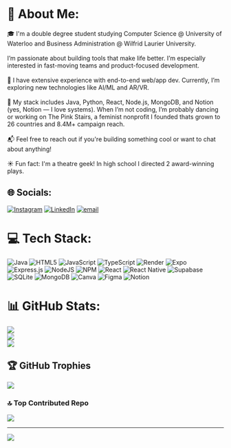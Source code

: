 # 💫 About Me:
🎓 I'm a double degree student studying Computer Science @ University of Waterloo and Business Administration @ Wilfrid Laurier University.<br><br>I’m passionate about building tools that make life better. I’m especially interested in fast-moving teams and product-focused development.<br><br>🚧 I have extensive experience with end-to-end web/app dev. Currently, I’m exploring new technologies like AI/ML and AR/VR.<br><br>💃 My stack includes Java, Python, React, Node.js, MongoDB, and Notion (yes, Notion — I love systems). When I’m not coding, I’m probably dancing or working on The Pink Stairs, a feminist nonprofit I founded thats grown to 26 countries and 8.4M+ campaign reach.<br><br>📬 Feel free to reach out if you're building something cool or want to chat about anything!<br><br>☀️ Fun fact: I'm a theatre geek! In high school I directed 2 award-winning plays.


## 🌐 Socials:
[![Instagram](https://img.shields.io/badge/Instagram-%23E4405F.svg?logo=Instagram&logoColor=white)](https://instagram.com/sxnny_wu/) [![LinkedIn](https://img.shields.io/badge/LinkedIn-%230077B5.svg?logo=linkedin&logoColor=white)](https://www.linkedin.com/in/sunny-wu-dev/) [![email](https://img.shields.io/badge/Email-D14836?logo=gmail&logoColor=white)](mailto:w.sunny0618@gmail.com) 

# 💻 Tech Stack:
![Java](https://img.shields.io/badge/java-%23ED8B00.svg?style=for-the-badge&logo=openjdk&logoColor=white) ![HTML5](https://img.shields.io/badge/html5-%23E34F26.svg?style=for-the-badge&logo=html5&logoColor=white) ![JavaScript](https://img.shields.io/badge/javascript-%23323330.svg?style=for-the-badge&logo=javascript&logoColor=%23F7DF1E) ![TypeScript](https://img.shields.io/badge/typescript-%23007ACC.svg?style=for-the-badge&logo=typescript&logoColor=white) ![Render](https://img.shields.io/badge/Render-%46E3B7.svg?style=for-the-badge&logo=render&logoColor=white) ![Expo](https://img.shields.io/badge/expo-1C1E24?style=for-the-badge&logo=expo&logoColor=#D04A37) ![Express.js](https://img.shields.io/badge/express.js-%23404d59.svg?style=for-the-badge&logo=express&logoColor=%2361DAFB) ![NodeJS](https://img.shields.io/badge/node.js-6DA55F?style=for-the-badge&logo=node.js&logoColor=white) ![NPM](https://img.shields.io/badge/NPM-%23CB3837.svg?style=for-the-badge&logo=npm&logoColor=white) ![React](https://img.shields.io/badge/react-%2320232a.svg?style=for-the-badge&logo=react&logoColor=%2361DAFB) ![React Native](https://img.shields.io/badge/react_native-%2320232a.svg?style=for-the-badge&logo=react&logoColor=%2361DAFB) ![Supabase](https://img.shields.io/badge/Supabase-3ECF8E?style=for-the-badge&logo=supabase&logoColor=white) ![SQLite](https://img.shields.io/badge/sqlite-%2307405e.svg?style=for-the-badge&logo=sqlite&logoColor=white) ![MongoDB](https://img.shields.io/badge/MongoDB-%234ea94b.svg?style=for-the-badge&logo=mongodb&logoColor=white) ![Canva](https://img.shields.io/badge/Canva-%2300C4CC.svg?style=for-the-badge&logo=Canva&logoColor=white) ![Figma](https://img.shields.io/badge/figma-%23F24E1E.svg?style=for-the-badge&logo=figma&logoColor=white) ![Notion](https://img.shields.io/badge/Notion-%23000000.svg?style=for-the-badge&logo=notion&logoColor=white)
# 📊 GitHub Stats:
![](https://github-readme-stats.vercel.app/api?username=sxnnywu&theme=dark&hide_border=false&include_all_commits=false&count_private=false)<br/>
![](https://nirzak-streak-stats.vercel.app/?user=sxnnywu&theme=dark&hide_border=false)<br/>
![](https://github-readme-stats.vercel.app/api/top-langs/?username=sxnnywu&theme=dark&hide_border=false&include_all_commits=false&count_private=false&layout=compact)

## 🏆 GitHub Trophies
![](https://github-profile-trophy.vercel.app/?username=sxnnywu&theme=radical&no-frame=false&no-bg=true&margin-w=4)

### 🔝 Top Contributed Repo
![](https://github-contributor-stats.vercel.app/api?username=sxnnywu&limit=5&theme=dark&combine_all_yearly_contributions=true)

---
[![](https://visitcount.itsvg.in/api?id=sxnnywu&icon=2&color=10)](https://visitcount.itsvg.in)

<!-- Proudly created with GPRM ( https://gprm.itsvg.in ) -->

